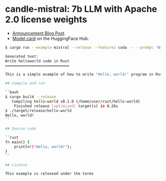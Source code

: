 # candle-mistral: 7b LLM with Apache 2.0 license weights

- [Announcement Blog Post](https://mistral.ai/news/announcing-mistral-7b/).
- [Model card](https://huggingface.co/mistralai/Mistral-7B-v0.1) on the
  HuggingFace Hub.

```bash
$ cargo run --example mistral --release --features cuda -- --prompt 'Write helloworld code in Rust' --sample-len 150

Generated text:
Write helloworld code in Rust
=============================

This is a simple example of how to write "Hello, world!" program in Rust.

## Compile and run

``bash
$ cargo build --release
   Compiling hello-world v0.1.0 (/home/user/rust/hello-world)
    Finished release [optimized] target(s) in 0.26s
$ ./target/release/hello-world
Hello, world!
``

## Source code

``rust
fn main() {
    println!("Hello, world!");
}
``

## License

This example is released under the terms
```
